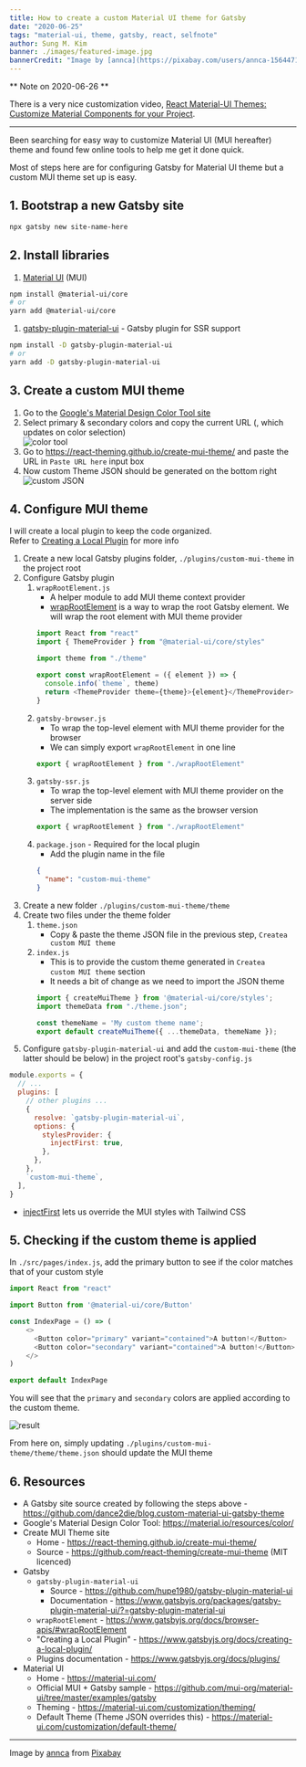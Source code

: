 ```yaml
---
title: How to create a custom Material UI theme for Gatsby
date: "2020-06-25"
tags: "material-ui, theme, gatsby, react, selfnote"
author: Sung M. Kim
banner: ./images/featured-image.jpg
bannerCredit: "Image by [annca](https://pixabay.com/users/annca-1564471/?utm_source=link-attribution&amp;utm_medium=referral&amp;utm_campaign=image&amp;utm_content=2168521) from [Pixabay](https://pixabay.com/?utm_source=link-attribution&amp;utm_medium=referral&amp;utm_campaign=image&amp;utm_content=2168521)"
---
```


** Note on 2020-06-26 **

There is a very nice customization video, [React Material-UI Themes: Customize Material Components for your Project](https://www.youtube.com/watch?v=bDkB3LoQKxs).

---

Been searching for easy way to customize Material UI (MUI hereafter) theme and found few online tools to help me get it done quick.

Most of steps here are for configuring Gatsby for Material UI theme but a custom MUI theme set up is easy.


## 1. Bootstrap a new Gatsby site

```bash
npx gatsby new site-name-here
```

## 2. Install libraries

1. [Material UI](https://material-ui.com/) (MUI)
  ```bash
  npm install @material-ui/core
  # or
  yarn add @material-ui/core
  ```
1. [gatsby-plugin-material-ui](https://www.gatsbyjs.org/packages/gatsby-plugin-material-ui/?=gatsby-plugin-material-ui) - Gatsby plugin for SSR support
  ```bash
  npm install -D gatsby-plugin-material-ui
  # or
  yarn add -D gatsby-plugin-material-ui
  ```

## 3. Create a custom MUI theme

1. Go to the [Google's Material Design Color Tool site](https://material.io/resources/color)
1. Select primary & secondary colors and copy the current URL (, which updates on color selection)  
      ![color tool](https://sung.codes/static/bad736d2163940130efa7c04ec54c75c/17fa4/color-tool-select-colors.png "color tool")
1. Go to https://react-theming.github.io/create-mui-theme/ and paste the URL in `Paste URL here` input box
1. Now custom Theme JSON should be generated on the bottom right
      ![custom JSON](https://sung.codes/static/a54b2c9610f5ae1622570b82cab0f148/17fa4/custom-json.png "custom JSON")

## 4. Configure MUI theme

I will create a local plugin to keep the code organized.  
Refer to [Creating a Local Plugin](https://www.gatsbyjs.org/docs/creating-a-local-plugin/) for more info  

1. Create a new local Gatsby plugins folder, `./plugins/custom-mui-theme` in the project root
1. Configure Gatsby plugin
    1. `wrapRootElement.js` 
        - A helper module to add MUI theme context provider
        - [wrapRootElement](https://www.gatsbyjs.org/docs/browser-apis/#wrapRootElement) is a way to wrap the root Gatsby element. We will wrap the root element with MUI theme provider
        ```js
        import React from "react"
        import { ThemeProvider } from "@material-ui/core/styles"

        import theme from "./theme"

        export const wrapRootElement = ({ element }) => {
          console.info(`theme`, theme)
          return <ThemeProvider theme={theme}>{element}</ThemeProvider>
        }
        ```
    1. `gatsby-browser.js` 
        - To wrap the top-level element with MUI theme provider for the browser
        - We can simply export `wrapRootElement` in one line
        ```js
        export { wrapRootElement } from "./wrapRootElement"
        ```
    1. `gatsby-ssr.js` 
        - To wrap the top-level element with MUI theme provider on the server side
        - The implementation is the same as the browser version
        ```js
        export { wrapRootElement } from "./wrapRootElement"
        ```
    1. `package.json` - Required for the local plugin
        - Add the plugin name in the file
        ```json
        {
          "name": "custom-mui-theme"
        }
        ```
1. Create a new folder `./plugins/custom-mui-theme/theme`
1. Create two files under the theme folder
    1. `theme.json`
        - Copy & paste the theme JSON file in the previous step, `Createa  custom MUI theme`
    1. `index.js`
        - This is to provide the custom theme generated in `Createa  custom MUI theme` section
        - It needs a bit of change as we need to import the JSON theme
        ```js
        import { createMuiTheme } from '@material-ui/core/styles';
        import themeData from "./theme.json";

        const themeName = 'My custom theme name';
        export default createMuiTheme({ ...themeData, themeName });
        ```
1. Configure `gatsby-plugin-material-ui` and add the `custom-mui-theme` (the latter should be below) in the project root's `gatsby-config.js`
  ```js
  module.exports = {
    // ...
    plugins: [
      // other plugins ...
      {
        resolve: `gatsby-plugin-material-ui`,
        options: {
          stylesProvider: {
            injectFirst: true,
          },
        },
      },
      `custom-mui-theme`,
    ],
  }
  ```
  - [injectFirst](https://www.gatsbyjs.org/packages/gatsby-plugin-material-ui/?=gatsby-plugin-material-ui#usage-with-styled-components-or-else) lets us override the MUI styles with Tailwind CSS


## 5. Checking if the custom theme is applied

In `./src/pages/index.js`, add the primary button to see if the color matches that of your custom style
```js
import React from "react"

import Button from '@material-ui/core/Button'

const IndexPage = () => (
    <>
      <Button color="primary" variant="contained">A button!</Button>
      <Button color="secondary" variant="contained">A button!</Button>
    </>
)

export default IndexPage
```

You will see that the `primary` and `secondary` colors are applied according to the custom theme.

![result](https://sung.codes/static/4f4b24b0c6635d9d4504ef599276abc4/17fa4/result.png "result")

From here on, simply updating `./plugins/custom-mui-theme/theme/theme.json` should update the MUI theme

## 6. Resources

- A Gatsby site source created by following the steps above - https://github.com/dance2die/blog.custom-material-ui-gatsby-theme
- Google's Material Design Color Tool: https://material.io/resources/color/
- Create MUI Theme site
    - Home - https://react-theming.github.io/create-mui-theme/
    - Source - https://github.com/react-theming/create-mui-theme (MIT licenced)
- Gatsby
    - `gatsby-plugin-material-ui` 
        - Source - https://github.com/hupe1980/gatsby-plugin-material-ui
        - Documentation - https://www.gatsbyjs.org/packages/gatsby-plugin-material-ui/?=gatsby-plugin-material-ui
    - `wrapRootElement` - https://www.gatsbyjs.org/docs/browser-apis/#wrapRootElement
    - "Creating a Local Plugin" - https://www.gatsbyjs.org/docs/creating-a-local-plugin/
    - Plugins documentation - https://www.gatsbyjs.org/docs/plugins/
- Material UI
    - Home - https://material-ui.com/
    - Official MUI + Gatsby sample - https://github.com/mui-org/material-ui/tree/master/examples/gatsby
    - Theming - https://material-ui.com/customization/theming/
    - Default Theme (Theme JSON overrides this) - https://material-ui.com/customization/default-theme/

---

Image by <a href="https://pixabay.com/users/annca-1564471/?utm_source=link-attribution&amp;utm_medium=referral&amp;utm_campaign=image&amp;utm_content=2168521">annca</a> from <a href="https://pixabay.com/?utm_source=link-attribution&amp;utm_medium=referral&amp;utm_campaign=image&amp;utm_content=2168521">Pixabay</a>